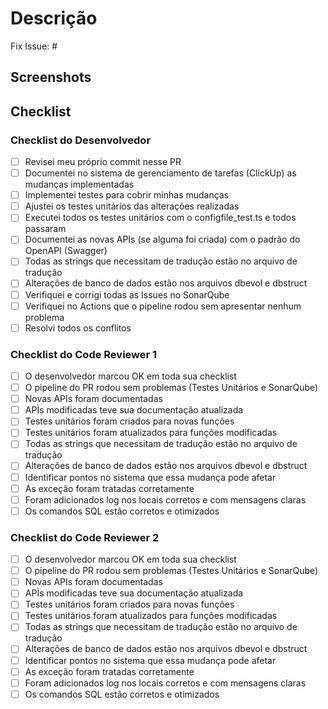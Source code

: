 # Descrição
<!--- Descreva suas mudanças -->
<!--- Código da Issue -->
Fix Issue: #

<!--- Se não for necessário adicionar Screenshots pode deletar essa seção -->
## Screenshots

<!--- Go over all the following points, and put an `x` in all the boxes that apply. -->
## Checklist

### Checklist do Desenvolvedor

- [ ] Revisei meu próprio commit nesse PR
- [ ] Documentei no sistema de gerenciamento de tarefas (ClickUp) as mudanças implementadas
- [ ] Implementei testes para cobrir minhas mudanças
- [ ] Ajustei os testes unitários das alterações realizadas
- [ ] Executei todos os testes unitários com o configfile_test.ts e todos passaram
- [ ] Documentei as novas APIs (se alguma foi criada) com o padrão do OpenAPI (Swagger)
- [ ] Todas as strings que necessitam de tradução estão no arquivo de tradução
- [ ] Alterações de banco de dados estão nos arquivos dbevol e dbstruct
- [ ] Verifiquei e corrigi todas as Issues no SonarQube
- [ ] Verifiquei no Actions que o pipeline rodou sem apresentar nenhum problema
- [ ] Resolvi todos os conflitos

### Checklist do Code Reviewer 1

- [ ] O desenvolvedor marcou OK em toda sua checklist
- [ ] O pipeline do PR rodou sem problemas (Testes Unitários e SonarQube)
- [ ] Novas APIs foram documentadas
- [ ] APÌs modificadas teve sua documentação atualizada
- [ ] Testes unitários foram criados para novas funções
- [ ] Testes unitários foram atualizados para funções modificadas
- [ ] Todas as strings que necessitam de tradução estão no arquivo de tradução
- [ ] Alterações de banco de dados estão nos arquivos dbevol e dbstruct
- [ ] Identificar pontos no sistema que essa mudança pode afetar
- [ ] As exceção foram tratadas corretamente
- [ ] Foram adicionados log nos locais corretos e com mensagens claras
- [ ] Os comandos SQL estão corretos e otimizados

### Checklist do Code Reviewer 2
- [ ] O desenvolvedor marcou OK em toda sua checklist
- [ ] O pipeline do PR rodou sem problemas (Testes Unitários e SonarQube)
- [ ] Novas APIs foram documentadas
- [ ] APÌs modificadas teve sua documentação atualizada
- [ ] Testes unitários foram criados para novas funções
- [ ] Testes unitários foram atualizados para funções modificadas
- [ ] Todas as strings que necessitam de tradução estão no arquivo de tradução
- [ ] Alterações de banco de dados estão nos arquivos dbevol e dbstruct
- [ ] Identificar pontos no sistema que essa mudança pode afetar
- [ ] As exceção foram tratadas corretamente
- [ ] Foram adicionados log nos locais corretos e com mensagens claras
- [ ] Os comandos SQL estão corretos e otimizados

